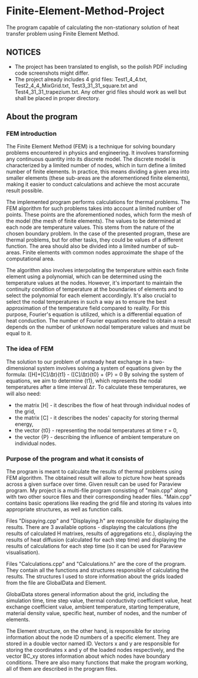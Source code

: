 # Finite-Element-Method-Project
The program capable of calculating the non-stationary solution of heat transfer problem using Finite Element Method.

## NOTICES
- The project has been translated to english, so the polish PDF including code screenshots might differ.
- The project already includes 4 grid files: Test1_4_4.txt, Test2_4_4_MixGrid.txt, Test3_31_31_square.txt and Test4_31_31_trapezium.txt. Any other grid files should work as well but shall be placed in proper directory.

## About the program

### FEM introduction

  The Finite Element Method (FEM) is a technique for solving boundary problems encountered in physics and engineering. It involves transforming any continuous quantity into its discrete model. The discrete model is characterized by a limited number of nodes, which in turn define a limited number of finite elements. In practice, this means dividing a given area into smaller elements (these sub-areas are the aforementioned finite elements), making it easier to conduct calculations and achieve the most accurate result possible.

  The implemented program performs calculations for thermal problems. The FEM algorithm for such problems takes into account a limited number of points. These points are the aforementioned nodes, which form the mesh of the model (the mesh of finite elements). The values to be determined at each node are temperature values. This stems from the nature of the chosen boundary problem. In the case of the presented program, these are thermal problems, but for other tasks, they could be values of a different function. The area should also be divided into a limited number of sub-areas. Finite elements with common nodes approximate the shape of the computational area.

  The algorithm also involves interpolating the temperature within each finite element using a polynomial, which can be determined using the temperature values at the nodes. However, it's important to maintain the continuity condition of temperature at the boundaries of elements and to select the polynomial for each element accordingly. It's also crucial to select the nodal temperatures in such a way as to ensure the best approximation of the temperature field compared to reality. For this purpose, Fourier's equation is utilized, which is a differential equation of heat conduction. The number of Fourier equations needed to obtain a result depends on the number of unknown nodal temperature values and must be equal to it.

### The idea of FEM

  The solution to our problem of unsteady heat exchange in a two-dimensional system involves solving a system of equations given by the formula:
([H]+[C]/Δτ){t1} - ([C]/Δτ){t0} + {P} = 0
  By solving the system of equations, we aim to determine {t1}, which represents the nodal temperatures after a time interval ∆𝜏. To calculate these temperatures, we will also need:
- the matrix [H] - it describes the flow of heat through individual nodes of the grid,
- the matrix [C] - it describes the nodes' capacity for storing thermal energy,
- the vector {t0} - representing the nodal temperatures at time 𝜏 = 0,
- the vector {P} - describing the influence of ambient temperature on individual nodes.

### Purpose of the program and what it consists of

  The program is meant to calculate the results of thermal problems using FEM algorithm. The obtained result will allow to picture how heat spreads across a given surface over time. Given result can be used for Paraview program.
  My project is a multi-file program consisting of "main.cpp" along with two other source files and their corresponding header files. "Main.cpp" contains basic operations like reading the grid file and storing its values into appropriate structures, as well as function calls. 
  
  Files "Dispaying.cpp" and "Displaying.h" are responsible for displaying the results. There are 3 available options - displaying the calculations (the results of calculated H matrixes, results of aggregations etc.), displaying the results of heat diffusion (calculated for each step time) and displaying the results of calculations for each step time (so it can be used for Paraview visualisation).
  
  Files "Calculations.cpp" and "Calculations.h" are the core of the program. They contain all the functions and structures responsible of calculating the results. The structures I used to store information about the grids loaded from the file are GlobalData and Element.
  
  GlobalData stores general information about the grid, including the simulation time, time step value, thermal conductivity coefficient value, heat exchange coefficient value, ambient temperature, starting temperature, material density value, specific heat, number of nodes, and the number of elements.
  
  The Element structure, on the other hand, is responsible for storing information about the node ID numbers of a specific element. They are stored in a double vector named ID. Vectors x and y are responsible for storing the coordinates x and y of the loaded nodes respectively, and the vector BC_xy stores information about which nodes have boundary conditions. There are also many functions that make the program working, all of them are described in the program files. 
